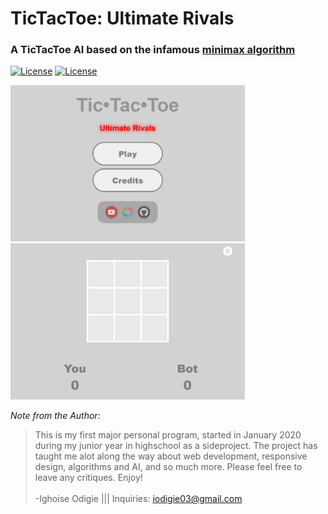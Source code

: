 # TicTacToe: Ultimate Rivals
### A TicTacToe AI based on the infamous <a href = "https://en.wikipedia.org/wiki/Minimax" target="_blank" >minimax algorithm </a>
[![License](https://img.shields.io/badge/Quick-Preview-brightgreen)](https://repl.it/@IghoiseO/TicTacToe-Ultimate-Rivals) 
[![License](http://img.shields.io/:license-mit-blue.svg?style=flat-square)](https://github.com/Iggy-o/TicTacToe-Ultimate-Rivals/blob/Primary-Branch/LICENSE)

<img src="assets/images/preview1.png" alt="preview" height = "250px">
<img src="assets/images/preview2.png" alt="preview" height = "250px">

*Note from the Author:*
>This is my first major personal program, started in January 2020 during my junior year in highschool as a sideproject. The project has taught me alot along the way about web development, responsive design, algorithms and AI, and so much more. Please feel free to leave any critiques. Enjoy! 
<br><br>-Ighoise Odigie ||| Inquiries: iodigie03@gmail.com




